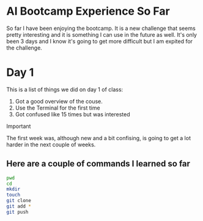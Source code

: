# AI Bootcamp Experience So Far

So far I have been enjoying the bootcamp. It is a new challenge that seems pretty interesting and it is something I can use in the future as well. It's only been 3 days and I know it's going to get more difficult but I am expited for the challenge.

# Day 1

This is a list of things we did on day 1 of class:
1. Got a good overview of the couse.
2. Use the Terminal for the first time
3. Got confused like 15 times but was interested

> [!IMPORTANT]
> The first week was, although new and a bit confising, is going to get a lot harder in the next couple of weeks.

## Here are a couple of commands I learned so far

```sh
pwd
cd
mkdir
touch
git clone
git add *
git push
```
